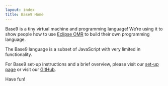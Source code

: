 ```yaml
---
layout: index
title: Base9 Home
---
```


Base9 is a tiny virtual machine and programming language! We’re using it to show people how to use [Eclipse OMR] to build their own programming language. 

[Eclipse OMR]: https://www.eclipse.org/omr/

The Base9 language is a subset of JavaScript with very limited in functionality. 

For Base9 set-up instructions and a brief overview, please visit our [set-up page] or visit our [GitHub].

Have fun!

[set-up page]: ./SetupBase9.md
[GitHub]: https://github.com/b9org/b9
